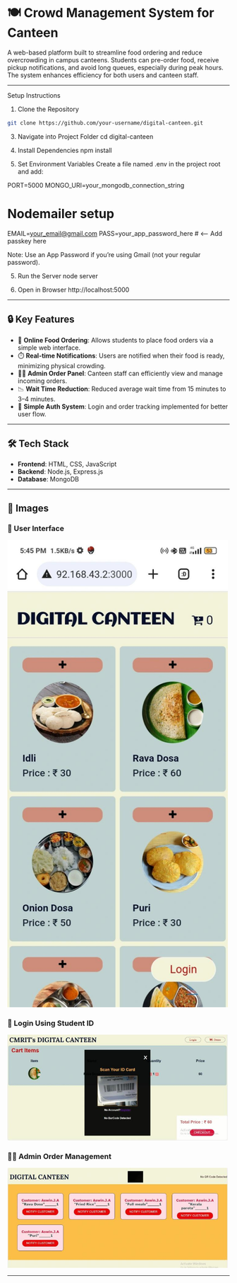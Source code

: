 # 🍽️ Crowd Management System for Canteen

A web-based platform built to streamline food ordering and reduce overcrowding in campus canteens. Students can pre-order food, receive pickup notifications, and avoid long queues, especially during peak hours. The system enhances efficiency for both users and canteen staff.

---
Setup Instructions

1. Clone the Repository
```bash
git clone https://github.com/your-username/digital-canteen.git
```
3. Navigate into Project Folder
cd digital-canteen

4. Install Dependencies
npm install

5. Set Environment Variables
Create a file named .env in the project root and add:

PORT=5000
MONGO_URI=your_mongodb_connection_string

# Nodemailer setup
EMAIL=your_email@gmail.com
PASS=your_app_password_here   # <-- Add passkey here


Note: Use an App Password if you’re using Gmail (not your regular password).

5. Run the Server
node server

6. Open in Browser
http://localhost:5000
---

## 🔒 Key Features

- 🧾 **Online Food Ordering**: Allows students to place food orders via a simple web interface.  
- ⏱️ **Real-time Notifications**: Users are notified when their food is ready, minimizing physical crowding.  
- 👨‍🍳 **Admin Order Panel**: Canteen staff can efficiently view and manage incoming orders.  
- 📉 **Wait Time Reduction**: Reduced average wait time from 15 minutes to 3–4 minutes.  
- 🔐 **Simple Auth System**: Login and order tracking implemented for better user flow.

---

## 🛠️ Tech Stack

- **Frontend**: HTML, CSS, JavaScript  
- **Backend**: Node.js, Express.js  
- **Database**: MongoDB

---

## 📸 Images

### 🧾 User Interface  
<img src="imgs/1.jpeg" width="500"/>

### 🪪 Login Using Student ID  
<img src="imgs/2.jpeg" width="500"/>

### 🧑‍🍳 Admin Order Management  
<img src="imgs/3.jpeg" width="500"/>

---
